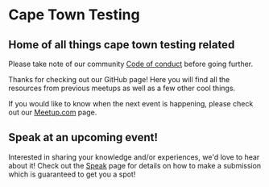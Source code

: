 # Cape Town Testing
## Home of all things cape town testing related

Please take note of our community [Code of conduct](http://berlincodeofconduct.org/) before going further.

Thanks for checking out our GitHub page! Here you will find all the resources from previous meetups as well as a few other cool things.

If you would like to know when the next event is happening, please check out our [Meetup.com](https://www.meetup.com/cape-town-testing-meetup/) page.

## Speak at an upcoming event!
Interested in sharing your knowledge and/or experiences, we'd love to hear about it! Check out the [Speak](Speak) page for details on how to make a submission which is guaranteed to get you a spot!
